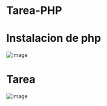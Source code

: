 # Tarea-PHP
# Instalacion de php
![image](https://github.com/user-attachments/assets/5707a44a-de71-4baa-8024-6ab3775ee9a4)
# Tarea
![image](https://github.com/user-attachments/assets/3699e982-1ce0-46e3-9cc7-151ea6df2bbf)

